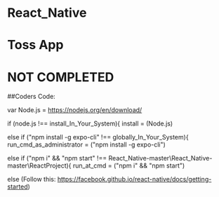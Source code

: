 # React_Native
# Toss App
# NOT COMPLETED


##Coders Code:

var Node.js = https://nodejs.org/en/download/

if (node.js !== install_In_Your_System){
            install = (Node.js)
            
else if ("npm install -g expo-cli" !== globally_In_Your_System){
            run_cmd_as_administrator =  ("npm install -g expo-cli")

else if ("npm i" && "npm start" !== React_Native-master\React_Native-master\ReactProject){
            run_at_cmd =  ("npm i" && "npm start")
      
else (Follow this: https://facebook.github.io/react-native/docs/getting-started)
